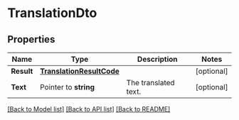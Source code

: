 # TranslationDto

## Properties

Name | Type | Description | Notes
------------ | ------------- | ------------- | -------------
**Result** | [**TranslationResultCode**](TranslationResultCode.md) |  | [optional] 
**Text** | Pointer to **string** | The translated text. | [optional] 

[[Back to Model list]](../README.md#documentation-for-models) [[Back to API list]](../README.md#documentation-for-api-endpoints) [[Back to README]](../README.md)


